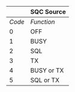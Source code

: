 ||SQC Source|
| --- | --- |
| *Code* | *Function* |
|0|OFF
|1|BUSY
|2|SQL
|3|TX
|4|BUSY or TX
|5|SQL or TX

